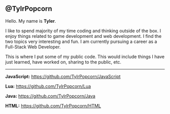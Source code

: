 @TylrPopcorn
-----
Hello. My name is **Tyler**. 

I like to spend majority of my time coding and thinking outside of the box. I enjoy things related to game development and web development. I find the two topics very interesting and fun. I am currently pursuing a career as a Full-Stack Web Developer.


This is where I put some of my public code. This would include things I have just learned,
have worked on, sharing to the public, etc.

----
**JavaScript:**
  https://github.com/TylrPopcorn/JavaScript
  
 
**Lua:**
   https://github.com/TylrPopcorn/Lua
   
**Java:**
   https://github.com/TylrPopcorn/Java

**HTML:**
  https://github.com/TylrPopcorn/HTML
